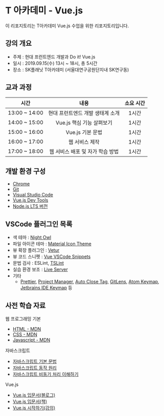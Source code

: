 # T 아카데미 - Vue.js

이 리포지토리는 T아카데미 Vue.js 수업을 위한 리포지토리입니다.

## 강의 개요

- 주제 : 현대 프런트엔드 개발과 Do it! Vue.js
- 일시 : 2019.09.15(수) 13시 ~ 18시, 총 5시간
- 장소 : SK플래닛 T아카데미 (서울대연구공원단지내 SK연구동)

## 교과 과정

|       **시간**       |       **내용**        | **소요 시간** |
| :----------------: | :-----------------: | :-------: |
| 13:00 ~ 14:00  |  현대 프런트엔드 개발 생태계 소개   |    1시간    |
| 14:00 ~ 15:00  | Vue.js 핵심 기능 살펴보기 |    1시간    |
| 15:00 ~ 16:00     |  Vue.js 기본 문법  |    1시간    |
| 16:00 ~ 17:00  | 웹 서비스 제작  |    1시간    |
| 17:00 ~ 18:00 |  웹 서비스 배포 및 자가 학습 방법  |    1시간    |

## 개발 환경 구성

- [Chrome](https://www.google.com/intl/ko/chrome/)
- [Git](https://git-scm.com/downloads)
- [Visual Studio Code](https://code.visualstudio.com/)
- [Vue.js Dev Tools](https://chrome.google.com/webstore/detail/vuejs-devtools/nhdogjmejiglipccpnnnanhbledajbpd)
- [Node.js LTS 버전](https://nodejs.org/ko/)

## VSCode 플러그인 목록

- 색 테마 : [Night Owl](https://marketplace.visualstudio.com/items?itemName=sdras.night-owl)
- 파일 아이콘 테마 : [Material Icon Theme](https://marketplace.visualstudio.com/items?itemName=PKief.material-icon-theme)
- 뷰 확장 플러그인 : [Vetur](https://marketplace.visualstudio.com/items?itemName=octref.vetur)
- 뷰 코드 스니펫 : [Vue VSCode Snippets](https://marketplace.visualstudio.com/items?itemName=sdras.vue-vscode-snippets)
- 문법 검사 : ESLint, [TSLint](https://marketplace.visualstudio.com/items?itemName=eg2.tslint)
- 실습 환경 보조 : [Live Server](https://marketplace.visualstudio.com/items?itemName=ritwickdey.LiveServer)
- 기타
  - [Prettier](https://marketplace.visualstudio.com/items?itemName=esbenp.prettier-vscode), [Project Manager](https://marketplace.visualstudio.com/items?itemName=alefragnani.project-manager), [Auto Close Tag](https://marketplace.visualstudio.com/items?itemName=formulahendry.auto-close-tag), [GitLens](https://marketplace.visualstudio.com/items?itemName=eamodio.gitlens), [Atom Keymap](https://marketplace.visualstudio.com/items?itemName=ms-vscode.atom-keybindings), [Jetbrains IDE Keymap](https://marketplace.visualstudio.com/items?itemName=isudox.vscode-jetbrains-keybindings) 등

## 사전 학습 자료

웹 프로그래밍 기본
- [HTML - MDN](https://developer.mozilla.org/en-US/docs/Web/HTML)
- [CSS - MDN](https://developer.mozilla.org/en-US/docs/Web/CSS)
- [Javascript - MDN](https://developer.mozilla.org/en-US/docs/Web/JavaScript)

자바스크립트
- [자바스크립트 기본 문법](https://joshua1988.github.io/web-development/javascript/javascript-basic-summary/)
- [자바스크립트 동작 원리](https://joshua1988.github.io/web-development/translation/javascript/how-js-works-inside-engine/)
- [자바스크립트 비동기 처리 이해하기](https://joshua1988.github.io/web-development/javascript/javascript-asynchronous-operation/)

Vue.js
- [Vue.js 입문서(블로그)](https://joshua1988.github.io/web-development/vuejs/vuejs-tutorial-for-beginner/)
- [Vue.js 입문서(책)](http://www.yes24.com/Product/Goods/58206961?scode=032&OzSrank=1)
- [Vue.js 시작하기(강의)](https://www.inflearn.com/course/Age-of-Vuejs#)